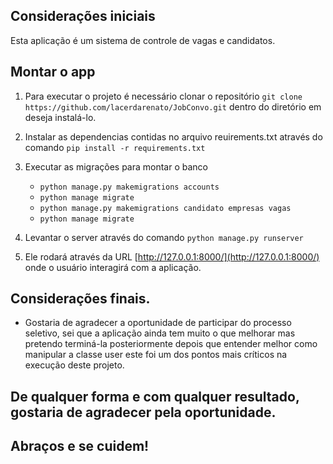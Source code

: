 ## Considerações iniciais

Esta aplicação é um sistema de controle de vagas e candidatos.

## Montar o app

1. Para executar o projeto é necessário clonar o repositório `git clone https://github.com/lacerdarenato/JobConvo.git` dentro do diretório em deseja instalá-lo.
2. Instalar as dependencias contidas no arquivo reuirements.txt através do comando `pip install -r requirements.txt`
3. Executar as migrações para montar o banco
   - `python manage.py makemigrations accounts`
   - `python manage migrate`
   - `python manage.py makemigrations candidato empresas vagas`
   - `python manage migrate`
        
4. Levantar o server através do comando `python manage.py runserver` 
5. Ele rodará através da URL [http://127.0.0.1:8000/](http://127.0.0.1:8000/) onde o usuário interagirá com a aplicação.


## Considerações finais.

- Gostaria de agradecer a oportunidade de participar do processo seletivo, 
  sei que a aplicação ainda tem muito o que melhorar mas pretendo terminá-la posteriormente depois 
  que entender melhor como manipular a classe user este foi um dos pontos mais críticos na execução deste projeto.


## De qualquer forma e com qualquer resultado, gostaria de agradecer pela oportunidade. 
## Abraços e se cuidem!